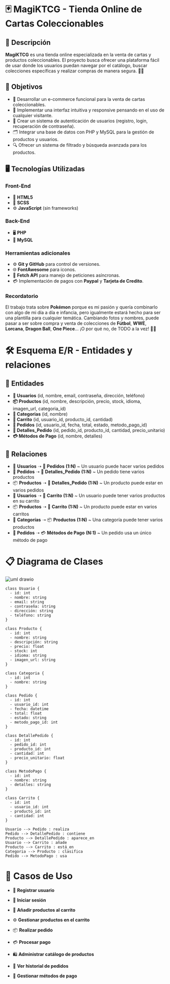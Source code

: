 # 🃏 MagiKTCG - Tienda Online de Cartas Coleccionables

## 📌 Descripción  
**MagiKTCG** es una tienda online especializada en la venta de cartas y productos coleccionables. El proyecto busca ofrecer una plataforma fácil de usar donde los usuarios puedan navegar por el catálogo, buscar colecciones específicas y realizar compras de manera segura. 🛒🎴

## 🎯 Objetivos
- 🌟 Desarrollar un e-commerce funcional para la venta de cartas coleccionables.
- 🎨 Implementar una interfaz intuitiva y responsive pensando en el uso de cualquier visitante.
- 🔐 Crear un sistema de autenticación de usuarios (registro, login, recuperación de contraseña).
- 🗂️ Integrar una base de datos con PHP y MySQL para la gestión de productos y usuarios.
- 🔍 Ofrecer un sistema de filtrado y búsqueda avanzada para los productos.

## 🖥️ Tecnologías Utilizadas
### **Front-End**
- 📝 **HTML5**
- 🎨 **SCSS**
- ⚙️ **JavaScript** (sin frameworks)

### **Back-End**
- 🖥️ **PHP**
- 💾 **MySQL**

### **Herramientas adicionales**
- ⚙️ **Git y GitHub** para control de versiones.
- 🌐 **FontAwesome** para iconos.
- 📨 **Fetch API** para manejo de peticiones asíncronas.
- 💳 Implementación de pagos con  **Paypal** y **Tarjeta de Credito**.

### **Recordatorio**
El trabajo trata sobre **Pokémon** porque es mi pasión y quería combinarlo con algo de mi día a día e infancia, pero igualmente estará hecho para ser una plantilla para cualquier temática. Cambiando fotos y nombres, puede pasar a ser sobre compra y venta de colecciones de **Fútbol**, **WWE**, **Lorcana**, **Dragon Ball**, **One Piece**... ¡O por qué no, de TODO a la vez! 🎉😀

# 🛠️ Esquema E/R - Entidades y relaciones

## 📌 Entidades
- **👤 Usuarios** (id, nombre, email, contraseña, dirección, teléfono)
- **📦 Productos** (id, nombre, descripción, precio, stock, idioma, imagen_url, categoria_id)
- **📂 Categorias** (id, nombre)
- **🛒 Carrito** (id, usuario_id, producto_id, cantidad)
- **📑 Pedidos** (id, usuario_id, fecha, total, estado, metodo_pago_id)
- **📄 Detalles_Pedido** (id, pedido_id, producto_id, cantidad, precio_unitario)
- **💳 Métodos de Pago** (id, nombre, detalles)

## 🔗 Relaciones
- 👤 **Usuarios** ➝ 📑 **Pedidos** **(1:N)** ~ Un usuario puede hacer varios pedidos
- 📑 **Pedidos** ➝ 📄 **Detalles_Pedido** **(1:N)** ~ Un pedido tiene varios productos
- 📦 **Productos** ➝ 📄 **Detalles_Pedido** **(1:N)** ~ Un producto puede estar en varios pedidos
- 👤 **Usuarios** ➝ 🛒 **Carrito** **(1:N)** ~ Un usuario puede tener varios productos en su carrito
- 📦 **Productos** ➝ 🛒 **Carrito** **(1:N)** ~ Un producto puede estar en varios carritos
- 📂 **Categorías** ➝ 📦 **Productos** **(1:N)** ~ Una categoría puede tener varios productos
- 📑 **Pedidos** ➝ 💳 **Métodos de Pago** **(N:1)** ~ Un pedido usa un único método de pago

# 📋 Diagrama de Clases
![uml drawio](https://github.com/user-attachments/assets/a6256997-a842-4acb-88df-b90e3fc20634)

```plantuml
class Usuario {
  - id: int
  - nombre: string
  - email: string
  - contraseña: string
  - dirección: string
  - teléfono: string
}

class Producto {
  - id: int
  - nombre: string
  - descripción: string
  - precio: float
  - stock: int
  - idioma: string
  - imagen_url: string
}

class Categoria {
  - id: int
  - nombre: string
}

class Pedido {
  - id: int
  - usuario_id: int
  - fecha: datetime
  - total: float
  - estado: string
  - metodo_pago_id: int
}

class DetallePedido {
  - id: int
  - pedido_id: int
  - producto_id: int
  - cantidad: int
  - precio_unitario: float
}

class MetodoPago {
  - id: int
  - nombre: string
  - detalles: string
}

class Carrito {
  - id: int
  - usuario_id: int
  - producto_id: int
  - cantidad: int
}

Usuario --> Pedido : realiza
Pedido --> DetallePedido : contiene
Producto --> DetallePedido : aparece_en
Usuario --> Carrito : añade
Producto --> Carrito : está_en
Categoria --> Producto : clasifica
Pedido --> MetodoPago : usa
```

# 🚀 Casos de Uso
- 🔐 **Registrar usuario**
- 🔑 **Iniciar sesión**
- 🛒 **Añadir productos al carrito**
- ⚙️ **Gestionar productos en el carrito**
- 📦 **Realizar pedido**
- 💳 **Procesar pago**
- 🛍️ **Administrar catálogo de productos**
- 📜 **Ver historial de pedidos**
- 🏦 **Gestionar métodos de pago**



    <!--COnsulta SQL Para crear la base de datos y la tabla contacto
    CREATE DATABASE magiktcg;
    USE magiktcg;
    
    CREATE TABLE contacto (
        id INT AUTO_INCREMENT PRIMARY KEY,
        nombre VARCHAR(100) NOT NULL,
        email VARCHAR(100) NOT NULL,
        comentario TEXT NOT NULL,
        fecha TIMESTAMP DEFAULT CURRENT_TIMESTAMP
    );-->

<!-- -- Crea la tabla productos
CREATE TABLE productos (
    id INT AUTO_INCREMENT PRIMARY KEY,
    nombre VARCHAR(100) NOT NULL,
    precio DECIMAL(10,2) NOT NULL,
    idioma ENUM('english', 'japanese', 'korean', 'spanish') NOT NULL,
    imagen VARCHAR(255) NOT NULL
);

-- Ejemplo de inserciones para cada idioma y sobre
INSERT INTO productos (nombre, precio, idioma, imagen) VALUES
('Brilliant Stars', 5.00, 'english', 'english/brilliant_stars.png'),
('Cosmic Eclipse', 5.00, 'english', 'english/cosmic_eclipse.png'),
('Evolving Skies', 5.00, 'english', 'english/evolving_skies.png'),
('Obsidian Flames', 5.00, 'english', 'english/obsidian_flames.png'),

('Incandescent Arcana', 5.00, 'japanese', 'japanese/incandescent_arcana.png'),
('Paradigm Trigger', 5.00, 'japanese', 'japanese/paradigm_trigger.png'),
('Shiny Treasure EX', 5.00, 'japanese', 'japanese/shiny_treasure_ex.png'),
('VSTAR Universe', 5.00, 'japanese', 'japanese/vstar_universe.png'),

('Dark Phantasma', 5.00, 'korean', 'korean/dark_phantasma.png'),
('Fusion Arts', 5.00, 'korean', 'korean/fusion_arts.png'),
('Lost Abyss', 5.00, 'korean', 'korean/lost_abyss.png'),
('Silver Tempest', 5.00, 'korean', 'korean/silver_tempest.png'),

('Brilliant Stars', 5.00, 'spanish', 'spanish/brilliant_stars.png'),
('Cosmic Eclipse', 5.00, 'spanish', 'spanish/cosmic_eclipse.png'),
('Evolving Skies', 5.00, 'spanish', 'spanish/evolving_skies.png'),
('Obsidian Flames', 5.00, 'spanish', 'spanish/obsidian_flames.png'); -->
